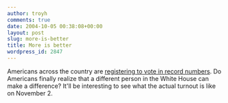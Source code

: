 ```yaml
---
author: troyh
comments: true
date: 2004-10-05 00:38:08+00:00
layout: post
slug: more-is-better
title: More is better
wordpress_id: 2847
---
```


Americans across the country are [registering to vote in record numbers](http://www.nytimes.com/2004/10/04/politics/campaign/04vote.html?pagewanted=2&hp&oref=login). Do Americans finally realize that a different person in the White House can make a difference? It'll be interesting to see what the actual turnout is like on November 2.
